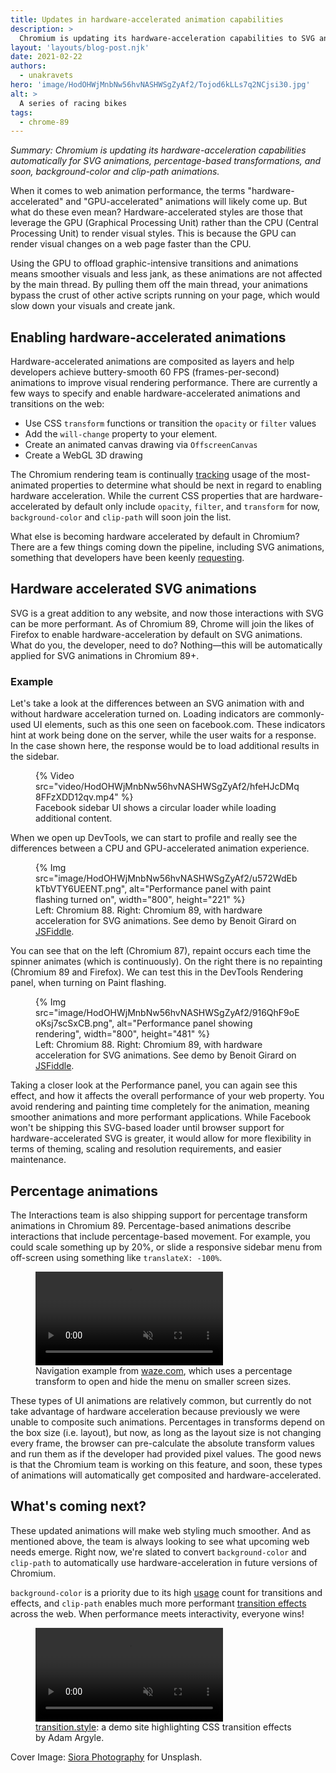 ```yaml
---
title: Updates in hardware-accelerated animation capabilities
description: >
  Chromium is updating its hardware-acceleration capabilities to SVG animations, percentage-based transformations, clip-path, background images, and more.
layout: 'layouts/blog-post.njk'
date: 2021-02-22
authors:
  - unakravets
hero: 'image/HodOHWjMnbNw56hvNASHWSgZyAf2/Tojod6kLLs7q2NCjsi30.jpg'
alt: >
  A series of racing bikes
tags:
  - chrome-89
---
```


*Summary: Chromium is updating its hardware-acceleration capabilities automatically
for SVG animations,
percentage-based transformations, and soon, background-color and clip-path animations.*

When it comes to web animation performance, the terms "hardware-accelerated" and "GPU-accelerated"
animations will likely come up. But what do these even mean? Hardware-accelerated styles are those
that leverage the GPU (Graphical Processing Unit) rather than the CPU (Central Processing Unit) to
render visual styles. This is because the GPU can render visual changes on a web page faster than
the CPU. 

Using the GPU to offload graphic-intensive transitions and animations means smoother visuals and
less jank, as these animations are not affected by the main thread. By pulling them off the main
thread, your animations bypass the crust of other active scripts running on your page, which would
slow down your visuals and create jank. 

## Enabling hardware-accelerated animations

Hardware-accelerated animations are composited as layers and help developers achieve buttery-smooth
60 FPS (frames-per-second) animations to improve visual rendering performance. There are currently a
few ways to specify and enable hardware-accelerated animations and transitions on the web:

- Use CSS `transform` functions or transition the `opacity` or `filter` values
- Add the `will-change` property to your element.
- Create an animated canvas drawing via `OffscreenCanvas`
- Create a WebGL 3D drawing

<div class="aside aside--note"> The Chromium rendering team is continually
<a href="https://chromestatus.com/metrics/css/animated">tracking</a> usage of the most-animated properties to
determine what should be next in regard to enabling hardware acceleration. While the current CSS
properties that are hardware-accelerated by default only include <code>opacity</code>, <code>filter</code>, and
<code>transform</code> for now, <code>background-color</code> and <code>clip-path</code> will soon join the list. </div>

What else is becoming hardware accelerated by default in Chromium? There are a few things coming
down the pipeline, including SVG animations, something that developers have been keenly
[requesting](https://codepen.io/chrisgannon/full/WvJMXP).

## Hardware accelerated SVG animations

SVG is a great addition to any website, and now those interactions with SVG can be more performant.
As of Chromium 89, Chrome will join the likes of Firefox to enable hardware-acceleration by
default on SVG animations. What do you, the developer, need to do? Nothing—this will be
automatically applied for SVG animations in Chromium 89+.

### Example

Let's take a look at the differences between an SVG animation with and without hardware acceleration turned on. Loading indicators are commonly-used UI elements, such as this one seen on facebook.com. These indicators hint at work being done on the server, while the user waits for a response. In the case shown here, the response would be to load additional results in the sidebar.

<figure>
  {% Video src="video/HodOHWjMnbNw56hvNASHWSgZyAf2/hfeHJcDMq8FFzXDD12qv.mp4" %} 
  <figcaption>Facebook sidebar UI shows a circular loader while loading additional content.</figcaption>
</figure>

When we open up DevTools, we can start to profile and really see the differences between a CPU and
GPU-accelerated animation experience.

<figure>
  {% Img src="image/HodOHWjMnbNw56hvNASHWSgZyAf2/u572WdEbkTbVTY6UEENT.png", alt="Performance panel with paint flashing turned on", width="800", height="221" %}
  <figcaption>Left: Chromium 88. Right: Chromium 89, with hardware acceleration for SVG animations. See demo by Benoit Girard on <a href="https://jsfiddle.net/hydhaval/0pnot2sx/144/">JSFiddle</a>.</figcaption>
</figure>

You can see that on the left (Chromium 87), repaint occurs each time the spinner animates (which is
continuously). On the right there is no repainting (Chromium 89 and Firefox). We can test this in
the DevTools Rendering panel, when turning on Paint flashing.

<figure>
  {% Img src="image/HodOHWjMnbNw56hvNASHWSgZyAf2/916QhF9oEoKsj7scSxCB.png", alt="Performance panel showing rendering", width="800", height="481" %}
  <figcaption>Left: Chromium 88. Right: Chromium 89, with hardware acceleration for SVG animations. See demo by Benoit Girard on <a href="https://jsfiddle.net/hydhaval/0pnot2sx/144/">JSFiddle</a>.</figcaption>
</figure>

Taking a closer look at the Performance panel, you can again see this effect,
and how it affects the overall performance of your web property. You avoid
rendering and painting time completely for the animation, meaning smoother
animations and more performant applications. While Facebook won't be shipping
this SVG-based loader until browser support for hardware-accelerated SVG is
greater, it would allow for more flexibility in terms of theming, scaling and
resolution requirements, and easier maintenance.

## Percentage animations

The Interactions team is also shipping support for percentage transform animations in
Chromium 89. Percentage-based animations describe interactions that include percentage-based
movement. For example, you could scale something up by 20%, or slide a responsive sidebar menu from
off-screen using something like `translateX: -100%`. 

<figure>
  <video controls autoplay loop muted playsinline>
    <source src="https://storage.googleapis.com/web-dev-assets/hardware-accel-animations/waze.mp4" type="video/mp4">
  </video>
  <figcaption>Navigation example from <a href="https://waze.com">waze.com</a>, which uses a percentage transform to open and hide the menu on smaller screen sizes. </figcaption>
</figure>

These types of UI animations are relatively common, but currently do not take advantage of hardware
acceleration because previously we were unable to composite such animations. Percentages in
transforms depend on the box size (i.e. layout), but now, as long as the layout size is not changing
every frame, the browser can pre-calculate the absolute transform values and run them as if the
developer had provided pixel values. The good news is that the Chromium team is working on this
feature,  and soon, these types of animations will automatically get composited and
hardware-accelerated.

## What's coming next?

These updated animations will make web styling much smoother. And as mentioned above, the team is
always looking to see what upcoming web needs emerge. Right now, we're slated to convert
`background-color` and `clip-path` to automatically use hardware-acceleration in future versions of
Chromium.

`background-color` is a priority due to its high
[usage](https://chromestatus.com/metrics/css/timeline/animated/24) count for transitions and
effects, and `clip-path` enables much  more performant [transition
effects](https://transition.style/)  across the web. When performance meets interactivity, everyone
wins!

<figure>
  <video controls autoplay loop muted playsinline>
    <source src="https://storage.googleapis.com/web-dev-assets/hardware-accel-animations/Kapture%202021-01-07%20at%2017.55.00.mp4" type="video/mp4">
  </video>
  <figcaption><a href="https://transition.style/">transition.style</a>: a demo site highlighting CSS transition effects by Adam Argyle. </figcaption>
</figure>

Cover Image: [Siora Photography](https://unsplash.com/photos/DhoCVkssJjs) for Unsplash.
